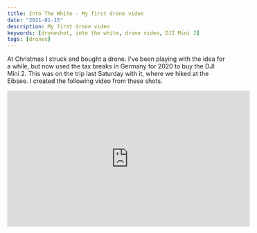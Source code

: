 ```yaml
---
title: Into The White - My first drone video
date: "2021-01-15"
description: My first drone video
keywords: [droneshot, into the white, drone video, DJI Mini 2]
tags: [drones]
---
```


At Christmas I struck and bought a drone. I've been playing with the idea for a while, but now used the tax breaks in Germany for 2020 to buy the DJI Mini 2. This was on the trip last Saturday with it, where we hiked at the Eibsee. I created the following video from these shots.

<iframe width="560" height="315" src="https://www.youtube.com/embed/xA-dwGIYN34" frameborder="0" allow="accelerometer; autoplay; clipboard-write; encrypted-media; gyroscope; picture-in-picture" allowfullscreen></iframe>
